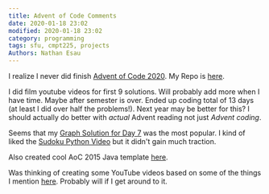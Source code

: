 ```yaml
---
title: Advent of Code Comments
date: 2020-01-18 23:02
modified: 2020-01-18 23:02
category: programming
tags: sfu, cmpt225, projects
Authors: Nathan Esau
---
```


I realize I never did finish [Advent of Code 2020](https://adventofcode.com/2020). My Repo is [here](https://github.com/nathanesau/advent_of_code_2020).

I did film youtube videos for first 9 solutions. Will probably add more when I have time. Maybe after semester is over. Ended up coding total of 13 days (at least I did over half the problems!). Next year may be better for this? I should actually do better with *actual* Advent reading not just *Advent coding*.

Seems that my [Graph Solution for Day 7](https://youtu.be/FPKAS6vX1O4) was the most popular. I kind of liked the [Sudoku Python Video](https://youtu.be/4uUQToFVUYA) but it didn't gain much traction.

Also created cool AoC 2015 Java template [here](https://github.com/nathanesau/advent_of_code_2015).

Was thinking of creating some YouTube videos based on some of the things I mention [here](https://nathanesau.github.io/educationblog/too-many-projects.html#too-many-projects). Probably will if I get around to it.

